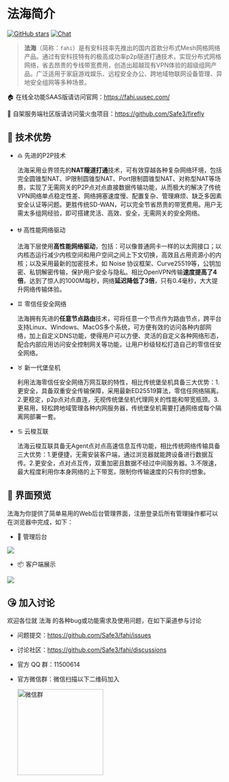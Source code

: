 # 法海简介

[![GitHub stars](https://img.shields.io/github/stars/Safe3/fahi.svg?label=关注&nbsp;法海&style=for-the-badge)](https://github.com/Safe3/fahi)
[![Chat](https://img.shields.io/badge/Discuss-加入讨论组-7289da.svg?style=for-the-badge)](https://github.com/Safe3/fahi/discussions)

> **法海**（简称：`fahi`）是有安科技率先推出的国内首款分布式Mesh网格网络产品。通过有安科技特有的极高成功率p2p隧道打通技术，实现分布式网格网络，省去昂贵的专线带宽费用，创造出超越现有VPN体验的超级组网产品。广泛适用于家庭游戏娱乐、远程安全办公、跨地域物联网设备管理、异地安全组网等多种场景。

🏠 在线全功能SAAS版请访问官网：https://fahi.uusec.com/

:sparkling_heart: 自架服务端社区版请访问萤火虫项目：https://github.com/Safe3/firefly



## :dart: 技术优势 
- :libra: 先进的P2P技术

  法海采用业界领先的**NAT隧道打通**技术，可有效穿越各种复杂网络环境，包括完全圆锥型NAT、IP限制圆锥型NAT、Port限制圆锥型NAT、对称型NAT等场景，实现了无需网关的P2P点对点直接数据传输功能，从而极大的解决了传统VPN网络单点稳定性差、网络拥塞速度慢、配置复杂、管理麻烦、缺乏多因素安全认证等问题。更胜传统SD-WAN，可以完全节省昂贵的带宽费用。用户无需太多组网经验，即可搭建灵活、高效、安全，无需网关的安全网络。
  
- :ophiuchus: 高性能网络驱动

  法海下层使用**高性能网络驱动**，包括：可以像普通网卡一样的以太网接口；以内核态运行减少内核空间和用户空间之间上下文切换，高效且占用资源小的内核；以及采用最新的加密技术，如 Noise 协议框架、Curve25519等，公钥加密、私钥解密传输，保护用户安全与隐私。相比OpenVPN传输**速度提高了4倍**，达到了惊人的1000M每秒，网络**延迟降低了3倍**，只有0.4毫秒，大大提升网络传输体验。
  
- :gemini: 零信任安全网络

  法海拥有先进的**任意节点路由**技术，可将任意一个节点作为路由节点，跨平台支持Linux、Windows、MacOS多个系统，可方便有效的访问各种内部网络，加上自定义DNS功能，使得用户可以方便、灵活的自定义各种网络形态，配合内部应用访问安全控制网关等功能，让用户秒级轻松打造自己的零信任安全网络。
  
- :taurus: 新一代堡垒机

  利用法海零信任安全网络万网互联的特性，相比传统堡垒机具备三大优势：1.更安全，具备双重安全传输保障，采用最新ED25519算法，零信任网络隔离。2.更稳定，p2p点对点直连，无视传统堡垒机代理网关的性能和带宽瓶颈。3.更易用，轻松跨地域管理各种内网服务器，传统堡垒机需要打通网络或每个隔离网部署一套。
  
- :cancer: 云梭互联

  法海云梭互联具备无Agent点对点高速信息互传功能，相比传统网络传输具备三大优势：1.更便捷，无需安装客户端，通过浏览器就能跨设备进行数据互传。2.更安全，点对点互传，双重加密且数据不经过中间服务器。3.不限速，最大程度利用你本身网络的上下带宽，限制你传输速度的只有你的想象。
  
  

##  :art: 界面预览

法海为你提供了简单易用的Web后台管理界面，注册登录后所有管理操作都可以在浏览器中完成，如下：

- :oden: 管理后台

![](https://fahi.uusec.com/_media/fahi-web.jpeg)

- :package: 客户端展示

![](https://fahi.uusec.com/_media/mac-client.png)





## :kissing_heart: 加入讨论

欢迎各位就 法海 的各种bug或功能需求及使用问题，在如下渠道参与讨论

- 问题提交：https://github.com/Safe3/fahi/issues

- 讨论社区：https://github.com/Safe3/fahi/discussions

- 官方 QQ 群：11500614

- 官方微信群：微信扫描以下二维码加入

  <img src="https://waf.uusec.com/_media/weixin.jpg" alt="微信群"  height="200px" />

